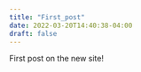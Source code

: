 ```yaml
---
title: "First_post"
date: 2022-03-20T14:40:38-04:00
draft: false
---
```


First post on the new site!

